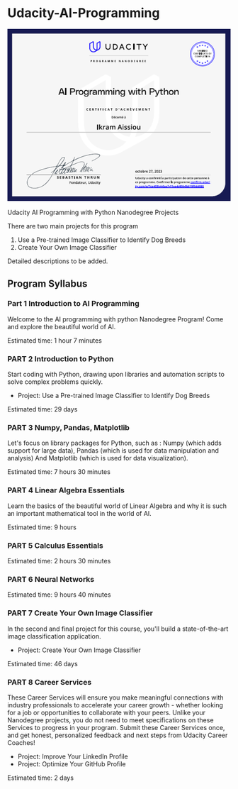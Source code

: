 # Udacity-AI-Programming

![certificate](certificate.png)



Udacity AI Programming with Python Nanodegree Projects

There are two main projects for this program

1. Use a Pre-trained Image Classifier to Identify Dog Breeds
2. Create Your Own Image Classifier

Detailed descriptions to be added.

## Program Syllabus

### Part 1 Introduction to AI Programming

Welcome to the AI programming with python Nanodegree Program! Come and explore the beautiful world of AI.

Estimated time: 1 hour 7 minutes

### PART 2 Introduction to Python

Start coding with Python, drawing upon libraries and automation scripts to solve complex problems quickly.

- Project: Use a Pre-trained Image Classifier to Identify Dog Breeds

Estimated time: 29 days

### PART 3 Numpy, Pandas, Matplotlib

Let's focus on library packages for Python, such as : Numpy (which adds support for large data), Pandas (which is used for data manipulation and analysis) And Matplotlib (which is used for data visualization).

Estimated time: 7 hours 30 minutes

### PART 4 Linear Algebra Essentials

Learn the basics of the beautiful world of Linear Algebra and why it is such an important mathematical tool in the world of AI.

Estimated time: 9 hours

### PART 5 Calculus Essentials

Estimated time: 2 hours 30 minutes

### PART 6 Neural Networks

Estimated time: 9 hours 40 minutes

### PART 7 Create Your Own Image Classifier

In the second and final project for this course, you'll build a state-of-the-art image classification application.

- Project: Create Your Own Image Classifier

Estimated time: 46 days

### PART 8 Career Services

These Career Services will ensure you make meaningful connections with industry professionals to accelerate your career growth - whether looking for a job or opportunities to collaborate with your peers. Unlike your Nanodegree projects, you do not need to meet specifications on these Services to progress in your program. Submit these Career Services once, and get honest, personalized feedback and next steps from Udacity Career Coaches!

- Project: Improve Your LinkedIn Profile
- Project: Optimize Your GitHub Profile

Estimated time: 2 days
